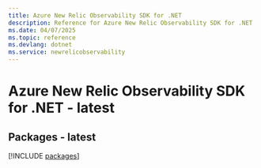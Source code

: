 ```yaml
---
title: Azure New Relic Observability SDK for .NET
description: Reference for Azure New Relic Observability SDK for .NET
ms.date: 04/07/2025
ms.topic: reference
ms.devlang: dotnet
ms.service: newrelicobservability
---
```

# Azure New Relic Observability SDK for .NET - latest
## Packages - latest
[!INCLUDE [packages](new-relic-observability-index.md)]